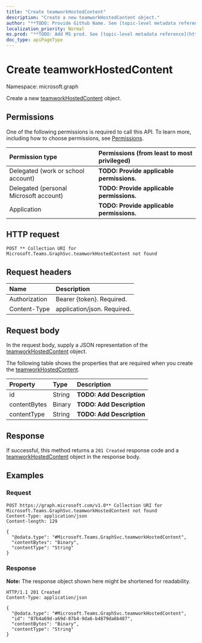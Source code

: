 ```yaml
---
title: "Create teamworkHostedContent"
description: "Create a new teamworkHostedContent object."
author: "**TODO: Provide Github Name. See [topic-level metadata reference](https://msgo.azurewebsites.net/add/document/guidelines/metadata.html#topic-level-metadata)**"
localization_priority: Normal
ms.prod: "**TODO: Add MS prod. See [topic-level metadata reference](https://msgo.azurewebsites.net/add/document/guidelines/metadata.html#topic-level-metadata)**"
doc_type: apiPageType
---
```


# Create teamworkHostedContent
Namespace: microsoft.graph



Create a new [teamworkHostedContent](../resources/teamworkhostedcontent.md) object.

## Permissions
One of the following permissions is required to call this API. To learn more, including how to choose permissions, see [Permissions](/graph/permissions-reference).

|Permission type|Permissions (from least to most privileged)|
|:---|:---|
|Delegated (work or school account)|**TODO: Provide applicable permissions.**|
|Delegated (personal Microsoft account)|**TODO: Provide applicable permissions.**|
|Application|**TODO: Provide applicable permissions.**|

## HTTP request

<!-- {
  "blockType": "ignored"
}
-->
``` http
POST ** Collection URI for Microsoft.Teams.GraphSvc.teamworkHostedContent not found
```

## Request headers
|Name|Description|
|:---|:---|
|Authorization|Bearer {token}. Required.|
|Content-Type|application/json. Required.|

## Request body
In the request body, supply a JSON representation of the [teamworkHostedContent](../resources/teamworkhostedcontent.md) object.

The following table shows the properties that are required when you create the [teamworkHostedContent](../resources/teamworkhostedcontent.md).

|Property|Type|Description|
|:---|:---|:---|
|id|String|**TODO: Add Description**|
|contentBytes|Binary|**TODO: Add Description**|
|contentType|String|**TODO: Add Description**|



## Response

If successful, this method returns a `201 Created` response code and a [teamworkHostedContent](../resources/teamworkhostedcontent.md) object in the response body.

## Examples

### Request
<!-- {
  "blockType": "request",
  "name": "create_teamworkhostedcontent_from_"
}
-->
``` http
POST https://graph.microsoft.com/v1.0** Collection URI for Microsoft.Teams.GraphSvc.teamworkHostedContent not found
Content-Type: application/json
Content-length: 129

{
  "@odata.type": "#Microsoft.Teams.GraphSvc.teamworkHostedContent",
  "contentBytes": "Binary",
  "contentType": "String"
}
```


### Response
**Note:** The response object shown here might be shortened for readability.
<!-- {
  "blockType": "response",
  "truncated": true,
  "@odata.type": "Microsoft.Teams.GraphSvc.teamworkHostedContent"
}
-->
``` http
HTTP/1.1 201 Created
Content-Type: application/json

{
  "@odata.type": "#Microsoft.Teams.GraphSvc.teamworkHostedContent",
  "id": "87b4a69d-a69d-87b4-9da6-b4879da6b487",
  "contentBytes": "Binary",
  "contentType": "String"
}
```

